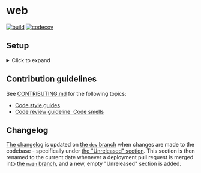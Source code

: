 # web
[![build](https://github.com/MAKENTNU/web/workflows/build/badge.svg)](https://github.com/MAKENTNU/web/actions)
[![codecov](https://codecov.io/gh/MAKENTNU/web/branch/main/graph/badge.svg)](https://codecov.io/gh/MAKENTNU/web)


## Setup

<details>
<summary>Click to expand</summary>

### Prerequisites

* Python 3.8+ (latest stable version preferred)
* Having cloned this repository to your machine
  * For most purposes, check out [the `dev` branch](https://github.com/MAKENTNU/web/tree/dev), as it's the base branch for all development:
    ```shell
    git clone https://github.com/MAKENTNU/web.git
    git checkout -B dev origin/dev
    ```

### Installation

* Create a virtual environment, presumably named `venv`:
  * This should be placed in the folder *containing* the project folder, and not inside the project folder itself
    * Example folder structure (where `web` is the name of the project folder):
      ```
      MAKE
      ├─ venv
      └─ web
         └─ README.md (this file)
      ```
    * Among other things, this prevents translations from being made inside the virtual environment folder
      when running the `makemessages` management command
  * If using PyCharm, and a virtual environment was not created as part of the project creation process, refer to
    [the "Configure a virtual environment" guide](https://www.jetbrains.com/help/pycharm/creating-virtual-environment.html#python_create_virtual_env)
  * Otherwise, `cd` to the project folder, and run:
    ```shell
    [newest installed Python command, like python3.10] -m venv ../venv
    ```
* Activate the virtual environment:
  * If using PyCharm, this should be done automatically when opening a terminal tab inside the IDE
  * Otherwise, `cd` to the project folder, and run:
    * On Windows:
      ```shell
      ..\venv\Scripts\activate
      ```
    * On Linux/macOS:
      ```shell
      source ../venv/bin/activate
      ```
* Install requirements:
  * If using Windows, first download the correct wheel for the [`python-ldap`](https://pypi.org/project/python-ldap/) package
    from [Christoph Gohlke's page](https://www.lfd.uci.edu/~gohlke/pythonlibs/#_python-ldap)
    (linked to by [`python-ldap`'s documentation](https://www.python-ldap.org/en/python-ldap-3.4.0/installing.html#windows))
    and install it:
    ```shell
    pip install [path to .whl file]
    ```
    (It is possible to instead build `python-ldap` from source, but it's a bit cumbersome setting up the right build tools.)
  * Regardless of operating system, run:
    ```shell
    pip install -r requirements.txt
    ```

### Running the server for the first time

* Create an SQLite database file with the proper tables:
  ```shell
  python manage.py migrate
  ```
* Create an admin user for local development:
  ```shell
  python manage.py createsuperuser
  ```
  It's easiest to create one with both the username and the password set to "admin", and with no email address.
* Run the server:
  * If using PyCharm, just press the green "play" button in the top right corner
    * Make sure that the correct run configuration is selected in the dropdown next to the button,
      which by default should be named "web" and have a tiny Django logo
  * Otherwise, run:
    ```shell
    python manage.py runserver [optional port number; defaults to 8000]
    ```
</details>


## Contribution guidelines

See [CONTRIBUTING.md](CONTRIBUTING.md) for the following topics:
* [Code style guides](CONTRIBUTING.md#code-style-guides)
* [Code review guideline: Code smells](CONTRIBUTING.md#code-review-guideline-code-smells)


## Changelog

[The changelog](CHANGELOG.md) is updated on [the `dev` branch](https://github.com/MAKENTNU/web/tree/dev) when changes are made to the codebase -
specifically under [the "Unreleased" section](CHANGELOG.md#unreleased).
This section is then renamed to the current date whenever a deployment pull request is merged into
[the `main` branch](https://github.com/MAKENTNU/web/tree/main), and a new, empty "Unreleased" section is added.
